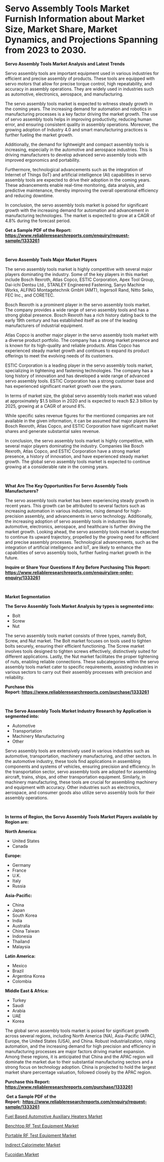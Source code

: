 <p><h1>Servo Assembly Tools Market Furnish Information about Market Size, Market Share, Market Dynamics, and Projections Spanning from 2023 to 2030.</h1></p><p><strong>Servo Assembly Tools Market Analysis and Latest Trends</strong></p>
<p><p>Servo assembly tools are important equipment used in various industries for efficient and precise assembly of products. These tools are equipped with servo motors that allow for precise torque control, high repeatability, and accuracy in assembly operations. They are widely used in industries such as automotive, electronics, aerospace, and manufacturing.</p><p>The servo assembly tools market is expected to witness steady growth in the coming years. The increasing demand for automation and robotics in manufacturing processes is a key factor driving the market growth. The use of servo assembly tools helps in improving productivity, reducing human error, and ensuring consistent quality in assembly operations. Moreover, the growing adoption of Industry 4.0 and smart manufacturing practices is further fueling the market growth.</p><p>Additionally, the demand for lightweight and compact assembly tools is increasing, especially in the automotive and aerospace industries. This is driving manufacturers to develop advanced servo assembly tools with improved ergonomics and portability.</p><p>Furthermore, technological advancements such as the integration of Internet of Things (IoT) and artificial intelligence (AI) capabilities in servo assembly tools are expected to drive their adoption in the coming years. These advancements enable real-time monitoring, data analysis, and predictive maintenance, thereby improving the overall operational efficiency and reducing downtime.</p><p>In conclusion, the servo assembly tools market is poised for significant growth with the increasing demand for automation and advancement in manufacturing technologies. The market is expected to grow at a CAGR of 4.8% during the forecast period.</p></p>
<p><strong>Get a Sample PDF of the Report:&nbsp; <a href="https://www.reliableresearchreports.com/enquiry/request-sample/1333261">https://www.reliableresearchreports.com/enquiry/request-sample/1333261</a></strong></p>
<p>&nbsp;</p>
<p><strong>Servo Assembly Tools Major Market Players</strong></p>
<p><p>The servo assembly tools market is highly competitive with several major players dominating the industry. Some of the key players in this market include Bosch Rexroth, Atlas Copco, ESTIC Corporation, Apex Tool Group, Dai-ichi Dentsu Ltd., STANLEY Engineered Fastening, Sanyo Machine Works, ALFING Montagetechnik GmbH (AMT), Ingersoll Rand, Nitto Seiko, FEC Inc., and CORETEC.</p><p>Bosch Rexroth is a prominent player in the servo assembly tools market. The company provides a wide range of servo assembly tools and has a strong global presence. Bosch Rexroth has a rich history dating back to the early 19th century and has established itself as one of the leading manufacturers of industrial equipment.</p><p>Atlas Copco is another major player in the servo assembly tools market with a diverse product portfolio. The company has a strong market presence and is known for its high-quality and reliable products. Atlas Copco has experienced steady market growth and continues to expand its product offerings to meet the evolving needs of its customers.</p><p>ESTIC Corporation is a leading player in the servo assembly tools market, specializing in tightening and fastening technologies. The company has a long history of innovation and has developed a wide range of advanced servo assembly tools. ESTIC Corporation has a strong customer base and has experienced significant market growth over the years.</p><p>In terms of market size, the global servo assembly tools market was valued at approximately $1.5 billion in 2020 and is expected to reach $2.3 billion by 2025, growing at a CAGR of around 8%.</p><p>While specific sales revenue figures for the mentioned companies are not available in the given information, it can be assumed that major players like Bosch Rexroth, Atlas Copco, and ESTIC Corporation have significant market shares and generate substantial sales revenue.</p><p>In conclusion, the servo assembly tools market is highly competitive, with several major players dominating the industry. Companies like Bosch Rexroth, Atlas Copco, and ESTIC Corporation have a strong market presence, a history of innovation, and have experienced steady market growth. The global servo assembly tools market is expected to continue growing at a considerable rate in the coming years.</p></p>
<p>&nbsp;</p>
<p><strong>What Are The Key Opportunities For Servo Assembly Tools Manufacturers?</strong></p>
<p><p>The servo assembly tools market has been experiencing steady growth in recent years. This growth can be attributed to several factors such as increasing automation in various industries, rising demand for high-precision assembly, and advancements in servo technology. Additionally, the increasing adoption of servo assembly tools in industries like automotive, electronics, aerospace, and healthcare is further driving the market growth. Looking ahead, the servo assembly tools market is expected to continue its upward trajectory, propelled by the growing need for efficient and precise assembly processes. Technological advancements, such as the integration of artificial intelligence and IoT, are likely to enhance the capabilities of servo assembly tools, further fueling market growth in the future.</p></p>
<p><strong>Inquire or Share Your Questions If Any Before Purchasing This Report: <a href="https://www.reliableresearchreports.com/enquiry/pre-order-enquiry/1333261">https://www.reliableresearchreports.com/enquiry/pre-order-enquiry/1333261</a></strong></p>
<p>&nbsp;</p>
<p><strong>Market Segmentation</strong></p>
<p><strong>The Servo Assembly Tools Market Analysis by types is segmented into:</strong></p>
<p><ul><li>Bolt</li><li>Screw</li><li>Nut</li></ul></p>
<p><p>The servo assembly tools market consists of three types, namely Bolt, Screw, and Nut market. The Bolt market focuses on tools used to tighten bolts securely, ensuring their efficient functioning. The Screw market involves tools designed to tighten screws effectively, distinctively suited for different applications. Lastly, the Nut market facilitates the proper tightening of nuts, enabling reliable connections. These subcategories within the servo assembly tools market cater to specific requirements, assisting industries in various sectors to carry out their assembly processes with precision and reliability.</p></p>
<p><strong>Purchase this Report:&nbsp;<a href="https://www.reliableresearchreports.com/purchase/1333261">https://www.reliableresearchreports.com/purchase/1333261</a></strong></p>
<p>&nbsp;</p>
<p><strong>The Servo Assembly Tools Market Industry Research by Application is segmented into:</strong></p>
<p><ul><li>Automotive</li><li>Transportation</li><li>Machinery Manufacturing</li><li>Other</li></ul></p>
<p><p>Servo assembly tools are extensively used in various industries such as automotive, transportation, machinery manufacturing, and other sectors. In the automotive industry, these tools find applications in assembling components and systems of vehicles, ensuring precision and efficiency. In the transportation sector, servo assembly tools are adopted for assembling aircraft, trains, ships, and other transportation equipment. Similarly, in machinery manufacturing, these tools are crucial for assembling machinery and equipment with accuracy. Other industries such as electronics, aerospace, and consumer goods also utilize servo assembly tools for their assembly operations.</p></p>
<p>&nbsp;</p>
<p><strong>In terms of Region, the Servo Assembly Tools Market Players available by Region are:</strong></p>
<p>
    <p> <strong> North America: </strong>
        <ul>
            <li>United States</li>
            <li>Canada</li>
        </ul>
        </p> 
    <p> <strong> Europe: </strong>
        <ul>
            <li>Germany</li>
            <li>France</li>
            <li>U.K.</li>
            <li>Italy</li>
            <li>Russia</li>
        </ul>
        </p> 
    <p> <strong> Asia-Pacific: </strong>
        <ul>
            <li>China</li>
            <li>Japan</li>
            <li>South Korea</li>
            <li>India</li>
            <li>Australia</li>
            <li>China Taiwan</li>
            <li>Indonesia</li>
            <li>Thailand</li>
            <li>Malaysia</li>
        </ul>
        </p> 
    <p> <strong> Latin America: </strong>
        <ul>
            <li>Mexico</li>
            <li>Brazil</li>
            <li>Argentina Korea</li>
            <li>Colombia</li>
        </ul>
        </p> 
    <p> <strong> Middle East & Africa: </strong>
        <ul>
            <li>Turkey</li>
            <li>Saudi</li>
            <li>Arabia</li>
            <li>UAE</li>
            <li>Korea</li>
        </ul>
    </p>
    </p>
<p><p>The global servo assembly tools market is poised for significant growth across several regions, including North America (NA), Asia-Pacific (APAC), Europe, the United States (USA), and China. Robust industrialization, rising automation, and the increasing demand for high precision and efficiency in manufacturing processes are major factors driving market expansion. Among these regions, it is anticipated that China and the APAC region will dominate the market due to their substantial manufacturing sectors and a strong focus on technology adoption. China is projected to hold the largest market share percentage valuation, followed closely by the APAC region.</p></p>
<p><strong>Purchase this Report: <a href="https://www.reliableresearchreports.com/purchase/1333261">https://www.reliableresearchreports.com/purchase/1333261</a></strong></p>
<p>&nbsp;<strong>Get a Sample PDF of the Report:&nbsp;&nbsp;<a href="https://www.reliableresearchreports.com/enquiry/request-sample/1333261">https://www.reliableresearchreports.com/enquiry/request-sample/1333261</a></strong></p>
<p><strong></strong></p>
<p><p><a href="https://github.com/zebdakicsin/Market-Research-Report-List-1/blob/main/fuel-based-automotive-auxiliary-heaters-market.md">Fuel Based Automotive Auxiliary Heaters Market</a></p><p><a href="https://www.linkedin.com/pulse/benchtop-rf-test-equipment-market-share-amp-new-trends-owy1f/">Benchtop RF Test Equipment Market</a></p><p><a href="https://www.linkedin.com/pulse/portable-rf-test-equipment-market-size-share-amp-trends-r9h5f/">Portable RF Test Equipment Market</a></p><p><a href="https://medium.com/@sarahcornish2022/indirect-calorimeter-market-size-cagr-trends-2024-2030-e78d9d5b125b">Indirect Calorimeter Market</a></p><p><a href="https://medium.com/@marvinhug741/fucoidan-market-size-growth-forecast-2023-2030-7c28764526b3">Fucoidan Market</a></p></p>